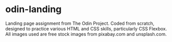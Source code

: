 # odin-landing
Landing page assignment from The Odin Project. Coded from scratch, designed to practice various HTML and CSS skills, particularly CSS Flexbox. All images used are free stock images from pixabay.com and unsplash.com.
